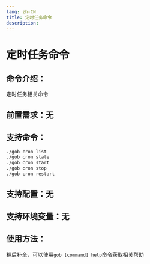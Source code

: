 ```yaml
---
lang: zh-CN
title: 定时任务命令
description:
---
```

# 定时任务命令

## 命令介绍：
定时任务相关命令
## 前置需求：无
## 支持命令：
```sh
./gob cron list
./gob cron state
./gob cron start
./gob cron stop
./gob cron restart
```
## 支持配置：无
## 支持环境变量：无

## 使用方法：
稍后补全，可以使用`gob [command] help`命令获取相关帮助

